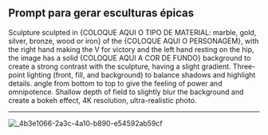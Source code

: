## Prompt para gerar esculturas épicas

Sculpture sculpted in {COLOQUE AQUI O TIPO DE MATERIAL: marble, gold, silver, bronze, wood or iron} of the {COLOQUE AQUI O PERSONAGEM}, 
with the right hand making the V for victory and the left hand resting on the hip, the image has a solid {COLOQUE AQUI A COR DE FUNDO} background to create a strong contrast with the sculpture, 
having a slight gradient. Three-point lighting (front, fill, and background) to balance shadows and highlight details. angle from bottom to top to give the feeling of power and omnipotence. 
Shallow depth of field to slightly blur the background and create a bokeh effect, 4K resolution, ultra-realistic photo.

------------------------

![_4b3e1066-2a3c-4a10-b890-e54592ab59cf](https://github.com/user-attachments/assets/06846df7-46a7-4936-9191-699d765c9ad9)
